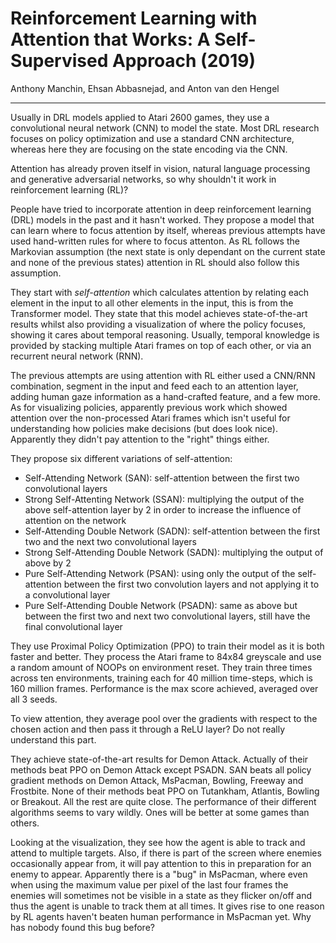 # Reinforcement Learning with Attention that Works: A Self-Supervised Approach (2019)

Anthony Manchin, Ehsan Abbasnejad, and Anton van den Hengel

---

Usually in DRL models applied to Atari 2600 games, they use a convolutional neural network (CNN) to model the state. Most DRL research focuses on policy optimization and use a standard CNN architecture, whereas here they are focusing on the state encoding via the CNN.

Attention has already proven itself in vision, natural language processing and generative adversarial networks, so why shouldn't it work in reinforcement learning (RL)?

People have tried to incorporate attention in deep reinforcement learning (DRL) models in the past and it hasn't worked. They propose a model that can learn where to focus attention by itself, whereas previous attempts have used hand-written rules for where to focus attenton. As RL follows the Markovian assumption (the next state is only dependant on the current state and none of the previous states) attention in RL should also follow this assumption.

They start with *self-attention*  which calculates attention by relating each element in the input to all other elements in the input, this is from the Transformer model. They state that this model achieves state-of-the-art results whilst also providing a visualization of where the policy focuses, showing it cares about temporal reasoning. Usually, temporal knowledge is provided by stacking multiple Atari frames on top of each other, or via an recurrent neural network (RNN).

The previous attempts are using attention with RL either used a CNN/RNN combination, segment in the input and feed each to an attention layer, adding human gaze information as a hand-crafted feature, and a few more. As for visualizing policies, apparently previous work which showed attention over the non-processed Atari frames which isn't useful for understanding how policies make decisions (but does look nice). Apparently they didn't pay attention to the "right" things either.

They propose six different variations of self-attention:

- Self-Attending Network (SAN): self-attention between the first two convolutional layers
- Strong Self-Attenting Network (SSAN): multiplying the output of the above self-attention layer by 2 in order to increase the influence of attention on the network
- Self-Attending Double Network (SADN): self-attention between the first two and the next two convolutional layers
- Strong Self-Attending Double Network (SADN): multiplying the output of above by 2
- Pure Self-Attending Network (PSAN): using only the output of the self-attention between the first two convolution layers and not applying it to a convolutional layer
- Pure Self-Attending Double Network (PSADN): same as above but between the first two and next two convolutional layers, still have the final convolutional layer

They use Proximal Policy Optimization (PPO) to train their model as it is both faster and better. They process the Atari frame to 84x84 greyscale and use a random amount of NOOPs on environment reset. They train three times across ten environments, training each for 40 million time-steps, which is 160 million frames. Performance is the max score achieved, averaged over all 3 seeds.

To view attention, they average pool over the gradients with respect to the chosen action and then pass it through a ReLU layer? Do not really understand this part.

They achieve state-of-the-art results for Demon Attack. Actually of their methods beat PPO on Demon Attack except PSADN. SAN beats all policy gradient methods on Demon Attack, MsPacman, Bowling, Freeway and Frostbite. None of their methods beat PPO on Tutankham, Atlantis, Bowling or Breakout. All the rest are quite close. The performance of their different algorithms seems to vary wildly. Ones will be better at some games than others.

Looking at the visualization, they see how the agent is able to track and attend to multiple targets. Also, if there is part of the screen where enemies occasionally appear from, it will pay attention to this in preparation for an enemy to appear. Apparently there is a "bug" in MsPacman, where even when using the maximum value per pixel of the last four frames the enemies will sometimes not be visible in a state as they flicker on/off and thus the agent is unable to track them at all times. It gives rise to one reason by RL agents haven't beaten human performance in MsPacman yet. Why has nobody found this bug before?